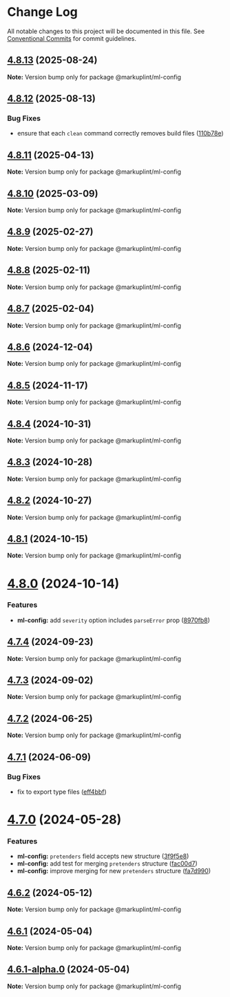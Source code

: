 # Change Log

All notable changes to this project will be documented in this file.
See [Conventional Commits](https://conventionalcommits.org) for commit guidelines.

## [4.8.13](https://github.com/markuplint/markuplint/compare/@markuplint/ml-config@4.8.12...@markuplint/ml-config@4.8.13) (2025-08-24)

**Note:** Version bump only for package @markuplint/ml-config





## [4.8.12](https://github.com/markuplint/markuplint/compare/@markuplint/ml-config@4.8.11...@markuplint/ml-config@4.8.12) (2025-08-13)

### Bug Fixes

- ensure that each `clean` command correctly removes build files ([110b78e](https://github.com/markuplint/markuplint/commit/110b78e85379d29a84ca68325127344a87a570b6))

## [4.8.11](https://github.com/markuplint/markuplint/compare/@markuplint/ml-config@4.8.10...@markuplint/ml-config@4.8.11) (2025-04-13)

**Note:** Version bump only for package @markuplint/ml-config

## [4.8.10](https://github.com/markuplint/markuplint/compare/@markuplint/ml-config@4.8.9...@markuplint/ml-config@4.8.10) (2025-03-09)

**Note:** Version bump only for package @markuplint/ml-config

## [4.8.9](https://github.com/markuplint/markuplint/compare/@markuplint/ml-config@4.8.8...@markuplint/ml-config@4.8.9) (2025-02-27)

**Note:** Version bump only for package @markuplint/ml-config

## [4.8.8](https://github.com/markuplint/markuplint/compare/@markuplint/ml-config@4.8.7...@markuplint/ml-config@4.8.8) (2025-02-11)

**Note:** Version bump only for package @markuplint/ml-config

## [4.8.7](https://github.com/markuplint/markuplint/compare/@markuplint/ml-config@4.8.6...@markuplint/ml-config@4.8.7) (2025-02-04)

**Note:** Version bump only for package @markuplint/ml-config

## [4.8.6](https://github.com/markuplint/markuplint/compare/@markuplint/ml-config@4.8.5...@markuplint/ml-config@4.8.6) (2024-12-04)

**Note:** Version bump only for package @markuplint/ml-config

## [4.8.5](https://github.com/markuplint/markuplint/compare/@markuplint/ml-config@4.8.4...@markuplint/ml-config@4.8.5) (2024-11-17)

**Note:** Version bump only for package @markuplint/ml-config

## [4.8.4](https://github.com/markuplint/markuplint/compare/@markuplint/ml-config@4.8.3...@markuplint/ml-config@4.8.4) (2024-10-31)

**Note:** Version bump only for package @markuplint/ml-config

## [4.8.3](https://github.com/markuplint/markuplint/compare/@markuplint/ml-config@4.8.2...@markuplint/ml-config@4.8.3) (2024-10-28)

**Note:** Version bump only for package @markuplint/ml-config

## [4.8.2](https://github.com/markuplint/markuplint/compare/@markuplint/ml-config@4.8.1...@markuplint/ml-config@4.8.2) (2024-10-27)

**Note:** Version bump only for package @markuplint/ml-config

## [4.8.1](https://github.com/markuplint/markuplint/compare/@markuplint/ml-config@4.8.0...@markuplint/ml-config@4.8.1) (2024-10-15)

**Note:** Version bump only for package @markuplint/ml-config

# [4.8.0](https://github.com/markuplint/markuplint/compare/@markuplint/ml-config@4.7.4...@markuplint/ml-config@4.8.0) (2024-10-14)

### Features

- **ml-config:** add `severity` option includes `parseError` prop ([8970fb8](https://github.com/markuplint/markuplint/commit/8970fb85aebb0491261c931b66bddc8f3e76cc0f))

## [4.7.4](https://github.com/markuplint/markuplint/compare/@markuplint/ml-config@4.7.3...@markuplint/ml-config@4.7.4) (2024-09-23)

**Note:** Version bump only for package @markuplint/ml-config

## [4.7.3](https://github.com/markuplint/markuplint/compare/@markuplint/ml-config@4.7.2...@markuplint/ml-config@4.7.3) (2024-09-02)

**Note:** Version bump only for package @markuplint/ml-config

## [4.7.2](https://github.com/markuplint/markuplint/compare/@markuplint/ml-config@4.7.1...@markuplint/ml-config@4.7.2) (2024-06-25)

**Note:** Version bump only for package @markuplint/ml-config

## [4.7.1](https://github.com/markuplint/markuplint/compare/@markuplint/ml-config@4.7.0...@markuplint/ml-config@4.7.1) (2024-06-09)

### Bug Fixes

- fix to export type files ([eff4bbf](https://github.com/markuplint/markuplint/commit/eff4bbfd127574809dc5e15d7cafe87699758ee0))

# [4.7.0](https://github.com/markuplint/markuplint/compare/@markuplint/ml-config@4.6.2...@markuplint/ml-config@4.7.0) (2024-05-28)

### Features

- **ml-config:** `pretenders` field accepts new structure ([3f9f5e8](https://github.com/markuplint/markuplint/commit/3f9f5e8ffdb7fa2526e842559b871ec6414de190))
- **ml-config:** add test for merging `pretenders` structure ([fac00d7](https://github.com/markuplint/markuplint/commit/fac00d7ce4c709757097b8ce8c2e40813af0461c))
- **ml-config:** improve merging for new `pretenders` structure ([fa7d990](https://github.com/markuplint/markuplint/commit/fa7d990c91e7843f6928fd48dc1ff41b7b446402))

## [4.6.2](https://github.com/markuplint/markuplint/compare/@markuplint/ml-config@4.6.1...@markuplint/ml-config@4.6.2) (2024-05-12)

**Note:** Version bump only for package @markuplint/ml-config

## [4.6.1](https://github.com/markuplint/markuplint/compare/@markuplint/ml-config@4.6.1-alpha.0...@markuplint/ml-config@4.6.1) (2024-05-04)

**Note:** Version bump only for package @markuplint/ml-config

## [4.6.1-alpha.0](https://github.com/markuplint/markuplint/compare/@markuplint/ml-config@4.6.0...@markuplint/ml-config@4.6.1-alpha.0) (2024-05-04)

**Note:** Version bump only for package @markuplint/ml-config
